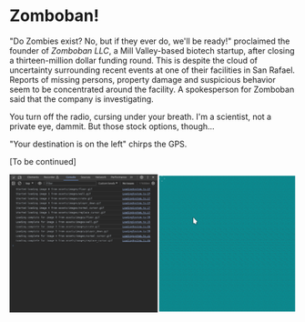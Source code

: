 # Zomboban!

"Do Zombies exist? No, but if they ever do, we'll be ready!" proclaimed the founder of _Zomboban LLC_, a Mill Valley-based biotech startup, after closing a thirteen-million dollar funding round. This is despite the cloud of uncertainty surrounding recent events at one of their facilities in San Rafael. Reports of missing persons, property damage and suspicious behavior seem to be concentrated around the facility. A spokesperson for Zomboban said that the company is investigating.

You turn off the radio, cursing under your breath. I'm a scientist, not a private eye, dammit. But those stock options, though...

"Your destination is on the left" chirps the GPS.

[To be continued]

![screen cap](./zomboban1.gif)

